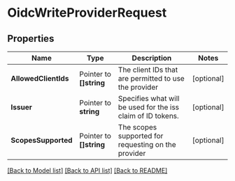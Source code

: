 # OidcWriteProviderRequest


## Properties

Name | Type | Description | Notes
------------ | ------------- | ------------- | -------------
**AllowedClientIds** | Pointer to **[]string** | The client IDs that are permitted to use the provider | [optional] 
**Issuer** | Pointer to **string** | Specifies what will be used for the iss claim of ID tokens. | [optional] 
**ScopesSupported** | Pointer to **[]string** | The scopes supported for requesting on the provider | [optional] 





[[Back to Model list]](../README.md#documentation-for-models) [[Back to API list]](../README.md#documentation-for-api-endpoints) [[Back to README]](../README.md)


